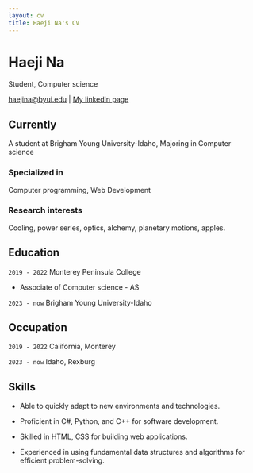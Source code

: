 ```yaml
---
layout: cv
title: Haeji Na's CV
---
```

# Haeji Na
Student, Computer science

<div id="webaddress">
<a href="haejina@byui.edu">haejina@byui.edu</a>
| <a href="https://www.linkedin.com/in/haeji-na-a9011021a/">My linkedin page</a>
</div>


## Currently

A student at Brigham Young University-Idaho, Majoring in Computer science

### Specialized in

Computer programming, Web Development


### Research interests

Cooling, power series, optics, alchemy, planetary motions, apples.


## Education

`2019 - 2022`
Monterey Peninsula College

- Associate of Computer science - AS

`2023 - now`
Brigham Young University-Idaho


## Occupation

`2019 - 2022`
California, Monterey

`2023 - now`
Idaho, Rexburg

## Skills

* Able to quickly adapt to new environments and technologies.

* Proficient in C#, Python, and C++ for software development.

* Skilled in HTML, CSS for building web applications.

* Experienced in using fundamental data structures and algorithms for efficient problem-solving.


